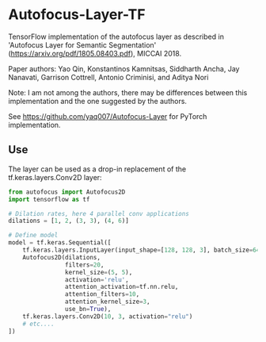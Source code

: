 # Autofocus-Layer-TF
TensorFlow implementation of the autofocus layer as described in 'Autofocus Layer for Semantic Segmentation' (https://arxiv.org/pdf/1805.08403.pdf), MICCAI 2018.

Paper authors:
Yao Qin, Konstantinos Kamnitsas, Siddharth Ancha, Jay Nanavati, Garrison Cottrell, Antonio Criminisi, and Aditya Nori

Note: I am not among the authors, there may be differences between this implementation and the one suggested by the authors.

See https://github.com/yaq007/Autofocus-Layer for PyTorch implementation.

## Use
The layer can be used as a drop-in replacement of the tf.keras.layers.Conv2D layer:

```python
from autofocus import Autofocus2D
import tensorflow as tf

# Dilation rates, here 4 parallel conv applications
dilations = [1, 2, (3, 3), (4, 6)]

# Define model
model = tf.keras.Sequential([
    tf.keras.layers.InputLayer(input_shape=[128, 128, 3], batch_size=64),
    Autofocus2D(dilations, 
                filters=20, 
                kernel_size=(5, 5), 
                activation='relu',
                attention_activation=tf.nn.relu,
                attention_filters=10,
                attention_kernel_size=3,
                use_bn=True),
    tf.keras.layers.Conv2D(10, 3, activation="relu")
    # etc....
])
```
